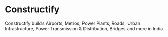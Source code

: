 # Constructify

 Constructify builds Airports, Metros, Power Plants, Roads, Urban Infrastructure, Power Transmission & Distribution, Bridges and more in India


